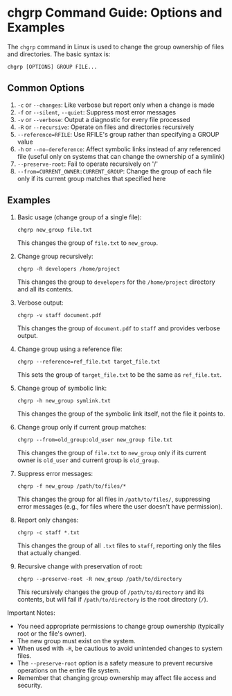 # chgrp Command Guide: Options and Examples

The `chgrp` command in Linux is used to change the group ownership of files and directories. The basic syntax is:

```
chgrp [OPTIONS] GROUP FILE...
```

## Common Options

1. `-c` or `--changes`: Like verbose but report only when a change is made
2. `-f` or `--silent`, `--quiet`: Suppress most error messages
3. `-v` or `--verbose`: Output a diagnostic for every file processed
4. `-R` or `--recursive`: Operate on files and directories recursively
5. `--reference=RFILE`: Use RFILE's group rather than specifying a GROUP value
6. `-h` or `--no-dereference`: Affect symbolic links instead of any referenced file (useful only on systems that can change the ownership of a symlink)
7. `--preserve-root`: Fail to operate recursively on '/'
8. `--from=CURRENT_OWNER:CURRENT_GROUP`: Change the group of each file only if its current group matches that specified here

## Examples

1. Basic usage (change group of a single file):
   ```
   chgrp new_group file.txt
   ```
   This changes the group of `file.txt` to `new_group`.

2. Change group recursively:
   ```
   chgrp -R developers /home/project
   ```
   This changes the group to `developers` for the `/home/project` directory and all its contents.

3. Verbose output:
   ```
   chgrp -v staff document.pdf
   ```
   This changes the group of `document.pdf` to `staff` and provides verbose output.

4. Change group using a reference file:
   ```
   chgrp --reference=ref_file.txt target_file.txt
   ```
   This sets the group of `target_file.txt` to be the same as `ref_file.txt`.

5. Change group of symbolic link:
   ```
   chgrp -h new_group symlink.txt
   ```
   This changes the group of the symbolic link itself, not the file it points to.

6. Change group only if current group matches:
   ```
   chgrp --from=old_group:old_user new_group file.txt
   ```
   This changes the group of `file.txt` to `new_group` only if its current owner is `old_user` and current group is `old_group`.

7. Suppress error messages:
   ```
   chgrp -f new_group /path/to/files/*
   ```
   This changes the group for all files in `/path/to/files/`, suppressing error messages (e.g., for files where the user doesn't have permission).

8. Report only changes:
   ```
   chgrp -c staff *.txt
   ```
   This changes the group of all `.txt` files to `staff`, reporting only the files that actually changed.

9. Recursive change with preservation of root:
   ```
   chgrp --preserve-root -R new_group /path/to/directory
   ```
   This recursively changes the group of `/path/to/directory` and its contents, but will fail if `/path/to/directory` is the root directory (`/`).

Important Notes:
- You need appropriate permissions to change group ownership (typically root or the file's owner).
- The new group must exist on the system.
- When used with `-R`, be cautious to avoid unintended changes to system files.
- The `--preserve-root` option is a safety measure to prevent recursive operations on the entire file system.
- Remember that changing group ownership may affect file access and security.

